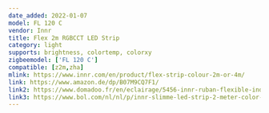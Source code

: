 ```yaml
---
date_added: 2022-01-07
model: FL 120 C
vendor: Innr
title: Flex 2m RGBCCT LED Strip
category: light
supports: brightness, colortemp, colorxy
zigbeemodel: ['FL 120 C']
compatible: [z2m,zha]
mlink: https://www.innr.com/en/product/flex-strip-colour-2m-or-4m/
link: https://www.amazon.de/dp/B07M9CQ7F1/
link2: https://www.domadoo.fr/en/eclairage/5456-innr-ruban-flexible-indoor-couleur-2m-couleur-et-blanc-variable-2000k-a-6500k-8718781552718.html
link3: https://www.bol.com/nl/nl/p/innr-slimme-led-strip-2-meter-color-werkt-met-philips-hue-16-miljoen-kleuren-en-alle-wittinten-zigbee-smart-led-lamp-dimbaar-en-tunable/9300000005269381/
---
```

